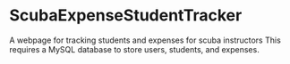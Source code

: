 # ScubaExpenseStudentTracker
A webpage for tracking students and expenses for scuba instructors
This requires a MySQL database to store users, students, and expenses.
